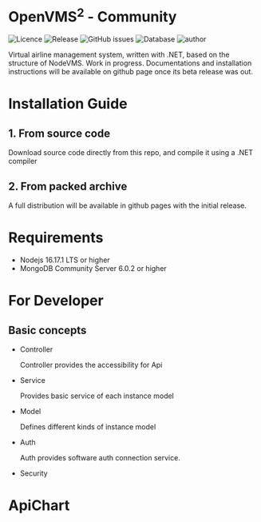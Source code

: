 # OpenVMS<sup>2</sup> - Community
![Licence](https://img.shields.io/github/license/Ericple/OpenVMS?style=flat-square&logo=github) ![Release](https://img.shields.io/github/v/release/Ericple/OpenVMS?style=flat-square&logo=github) ![GitHub issues](https://img.shields.io/github/issues/Ericple/OpenVMS?style=flat-square&logo=github) ![Database](https://img.shields.io/badge/database-MongoDB-blue?style=flat-square&logo=mongodb) ![author](https://img.shields.io/badge/OpenVMS-Ericple|Peercat-blue?style=flat-square)

Virtual airline management system, written with .NET, based on the structure of NodeVMS.
Work in progress. Documentations and installation instructions will be available on github
page once its beta release was out.

# Installation Guide

## 1. From source code

Download source code directly from this repo, and compile it
using a .NET compiler

## 2. From packed archive

A full distribution will be available in github pages with the initial release.

# Requirements

- Nodejs 16.17.1 LTS or higher
- MongoDB Community Server 6.0.2 or higher

# For Developer

## Basic concepts

- Controller

    Controller provides the accessibility for
Api
- Service

    Provides basic service of each instance model
- Model

    Defines different kinds of instance model
- Auth

    Auth provides software auth connection service.
- Security

# ApiChart

